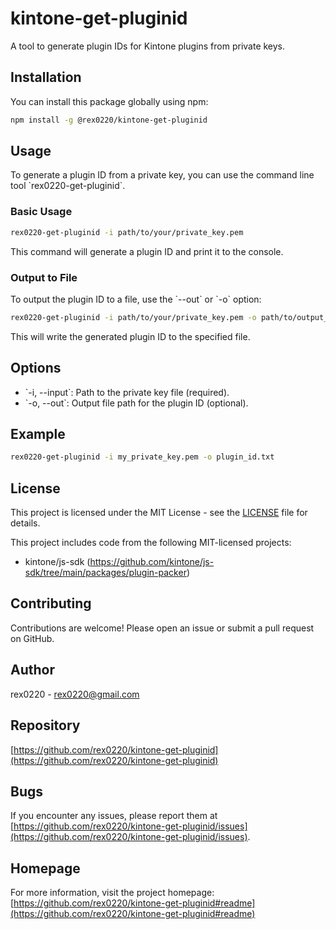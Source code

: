 
# kintone-get-pluginid

A tool to generate plugin IDs for Kintone plugins from private keys.

## Installation

You can install this package globally using npm:

```bash
npm install -g @rex0220/kintone-get-pluginid
```

## Usage

To generate a plugin ID from a private key, you can use the command line tool \`rex0220-get-pluginid\`. 

### Basic Usage

```bash
rex0220-get-pluginid -i path/to/your/private_key.pem
```

This command will generate a plugin ID and print it to the console.

### Output to File

To output the plugin ID to a file, use the \`--out\` or \`-o\` option:

```bash
rex0220-get-pluginid -i path/to/your/private_key.pem -o path/to/output_file.txt
```

This will write the generated plugin ID to the specified file.

## Options

- \`-i, --input\`: Path to the private key file (required).
- \`-o, --out\`: Output file path for the plugin ID (optional).

## Example

```bash
rex0220-get-pluginid -i my_private_key.pem -o plugin_id.txt
```

## License

This project is licensed under the MIT License - see the [LICENSE](LICENSE) file for details.

This project includes code from the following MIT-licensed projects:

- kintone/js-sdk (https://github.com/kintone/js-sdk/tree/main/packages/plugin-packer)

## Contributing

Contributions are welcome! Please open an issue or submit a pull request on GitHub.

## Author

rex0220 - [rex0220@gmail.com](mailto:rex0220@gmail.com)

## Repository

[https://github.com/rex0220/kintone-get-pluginid](https://github.com/rex0220/kintone-get-pluginid)

## Bugs

If you encounter any issues, please report them at [https://github.com/rex0220/kintone-get-pluginid/issues](https://github.com/rex0220/kintone-get-pluginid/issues).

## Homepage

For more information, visit the project homepage: [https://github.com/rex0220/kintone-get-pluginid#readme](https://github.com/rex0220/kintone-get-pluginid#readme)
